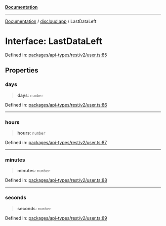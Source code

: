 [**Documentation**](../../README.md)

***

[Documentation](../../packages.md) / [discloud.app](../README.md) / LastDataLeft

# Interface: LastDataLeft

Defined in: [packages/api-types/rest/v2/user.ts:85](https://github.com/discloud/discloud.app/blob/ff86a7704bdfa4b9011141068419f0a48ab50b8b/packages/api-types/rest/v2/user.ts#L85)

## Properties

### days

> **days**: `number`

Defined in: [packages/api-types/rest/v2/user.ts:86](https://github.com/discloud/discloud.app/blob/ff86a7704bdfa4b9011141068419f0a48ab50b8b/packages/api-types/rest/v2/user.ts#L86)

***

### hours

> **hours**: `number`

Defined in: [packages/api-types/rest/v2/user.ts:87](https://github.com/discloud/discloud.app/blob/ff86a7704bdfa4b9011141068419f0a48ab50b8b/packages/api-types/rest/v2/user.ts#L87)

***

### minutes

> **minutes**: `number`

Defined in: [packages/api-types/rest/v2/user.ts:88](https://github.com/discloud/discloud.app/blob/ff86a7704bdfa4b9011141068419f0a48ab50b8b/packages/api-types/rest/v2/user.ts#L88)

***

### seconds

> **seconds**: `number`

Defined in: [packages/api-types/rest/v2/user.ts:89](https://github.com/discloud/discloud.app/blob/ff86a7704bdfa4b9011141068419f0a48ab50b8b/packages/api-types/rest/v2/user.ts#L89)
